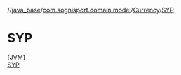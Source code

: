 //[java_base](../../../../index.md)/[com.sognisport.domain.model](../../index.md)/[Currency](../index.md)/[SYP](index.md)

# SYP

[JVM]\
[SYP](index.md)
